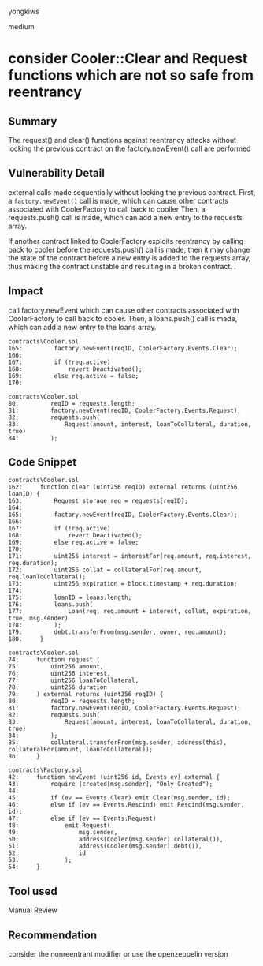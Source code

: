 yongkiws

medium

# consider Cooler::Clear and Request functions which are not so safe from reentrancy

## Summary
The request() and clear() functions against reentrancy attacks without locking the previous contract on the factory.newEvent() call are performed

## Vulnerability Detail
external calls made sequentially without locking the previous contract. First, a `factory.newEvent()` call is made, which can cause other contracts associated with CoolerFactory to call back to cooller Then, a requests.push() call is made, which can add a new entry to the requests array.

If another contract linked to CoolerFactory exploits reentrancy by calling back to cooler before the requests.push() call is made, then it may change the state of the contract before a new entry is added to the requests array, thus making the contract unstable and resulting in a broken contract. .

## Impact
call factory.newEvent which can cause other contracts associated with CoolerFactory to call back to cooler. Then, a loans.push() call is made, which can add a new entry to the loans array.
``` solidity
contracts\Cooler.sol
165:         factory.newEvent(reqID, CoolerFactory.Events.Clear);
166: 
167:         if (!req.active) 
168:             revert Deactivated();
169:         else req.active = false;
170: 
```
``` solidity
contracts\Cooler.sol
80:         reqID = requests.length;
81:         factory.newEvent(reqID, CoolerFactory.Events.Request);
82:         requests.push(
83:             Request(amount, interest, loanToCollateral, duration, true)
84:         );
```
## Code Snippet
``` solidity
contracts\Cooler.sol
162:     function clear (uint256 reqID) external returns (uint256 loanID) {
163:         Request storage req = requests[reqID];
164: 
165:         factory.newEvent(reqID, CoolerFactory.Events.Clear);
166: 
167:         if (!req.active) 
168:             revert Deactivated();
169:         else req.active = false;
170: 
171:         uint256 interest = interestFor(req.amount, req.interest, req.duration);
172:         uint256 collat = collateralFor(req.amount, req.loanToCollateral);
173:         uint256 expiration = block.timestamp + req.duration;
174: 
175:         loanID = loans.length;
176:         loans.push(
177:             Loan(req, req.amount + interest, collat, expiration, true, msg.sender)
178:         );
179:         debt.transferFrom(msg.sender, owner, req.amount);
180:     }

```

``` solidity 
contracts\Cooler.sol
74:     function request (
75:         uint256 amount,
76:         uint256 interest,
77:         uint256 loanToCollateral,
78:         uint256 duration
79:     ) external returns (uint256 reqID) {
80:         reqID = requests.length;
81:         factory.newEvent(reqID, CoolerFactory.Events.Request);
82:         requests.push(
83:             Request(amount, interest, loanToCollateral, duration, true)
84:         );
85:         collateral.transferFrom(msg.sender, address(this), collateralFor(amount, loanToCollateral));
86:     }
```
``` solidity
contracts\Factory.sol
42:     function newEvent (uint256 id, Events ev) external {
43:         require (created[msg.sender], "Only Created");
44: 
45:         if (ev == Events.Clear) emit Clear(msg.sender, id);
46:         else if (ev == Events.Rescind) emit Rescind(msg.sender, id);  
47:         else if (ev == Events.Request)
48:             emit Request(
49:                 msg.sender, 
50:                 address(Cooler(msg.sender).collateral()), 
51:                 address(Cooler(msg.sender).debt()), 
52:                 id
53:             );
54:     }
```
## Tool used

Manual Review

## Recommendation
consider the nonreentrant modifier or use the openzeppelin version